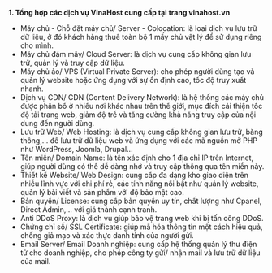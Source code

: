 **1. Tổng hợp các dịch vụ VinaHost cung cấp tại trang vinahost.vn**

- Máy chủ - Chỗ đặt máy chủ/ Server - Colocation: là loại dịch vụ lưu trữ dữ liệu, ở đó khách hàng thuê toàn bộ 1 mấy chủ vật lý để sử dụng riêng cho mình.
- Máy chủ đám mây/ Cloud Server: là dịch vụ cung cấp không gian lưu trữ, quản lý và truy cập dữ liệu.
- Máy chủ ảo/ VPS (Virtual Private Server): cho phép người dùng tạo và quản lý website hoặc ứng dụng với sự ổn định cao, tốc độ truy xuất nhanh.
- Dịch vụ CDN/ CDN (Content Delivery Network): là hệ thống các máy chủ được phân bố ở nhiều nơi khác nhau trên thế giới, mục đích cải thiện tốc độ tải trang web, giảm độ trễ và tăng cường khả năng truy cập của nội dung đến người dùng.
- Lưu trữ Web/ Web Hosting: là dịch vụ cung cấp không gian lưu trữ, băng thông,... để lưu trữ dữ liệu web và ứng dụng với các mã nguồn mở PHP như WordPress, Joomla, Drupal...
- Tên miền/ Domain Name: là tên xác định cho 1 địa chỉ IP trên Internet, giúp người dùng có thể dễ dàng nhớ và truy cập thông qua tên miền này.
- Thiết kế Website/ Web Design: cung cấp đa dạng kho giao diện trên nhiều lĩnh vực với chi phí rẻ, các tính năng nổi bật như quản lý website, quản lý bài viết và sản phẩm với độ bảo mật cao.
- Bản quyền/ License: cung cấp bản quyền uy tín, chất lượng như Cpanel, Direct Admin,... với giá thành cạnh tranh.
- Anti DDoS Proxy: là dịch vụ giúp bảo vệ trang web khi bị tấn công DDoS.
- Chứng chỉ số/ SSL Certificate: giúp mã hóa thông tin một cách hiệu quả, chống giả mạo và xác thực danh tính của người gửi.
- Email Server/ Email Doanh nghiệp: cung cấp hệ thống quản lý thư điện tử cho doanh nghiệp, cho phép công ty gửi/ nhận mail và lưu trữ dữ liệu của mail.



